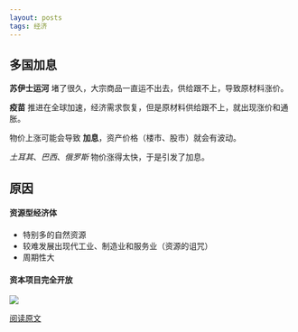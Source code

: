 ```yaml
---
layout: posts
tags: 经济
---
```





## 多国加息

**苏伊士运河** 堵了很久，大宗商品一直运不出去，供给跟不上，导致原材料涨价。

**疫苗** 推进在全球加速，经济需求恢复，但是原材料供给跟不上，就出现涨价和通胀。

物价上涨可能会导致 **加息**，资产价格（楼市、股市）就会有波动。

*土耳其*、*巴西*、*俄罗斯* 物价涨得太快，于是引发了加息。



## 原因

#### 资源型经济体

* 特别多的自然资源
* 较难发展出现代工业、制造业和服务业（资源的诅咒）
* 周期性大



#### 资本项目完全开放

![](http://zhouzm.cn/images/%E7%BE%8E%E5%9B%BE/2021-04-06-%E6%98%9F%E7%A9%BA2.jpg)

[阅读原文](https://mp.weixin.qq.com/s/kFA4Y4V76Rqz6TNjja8nVg)